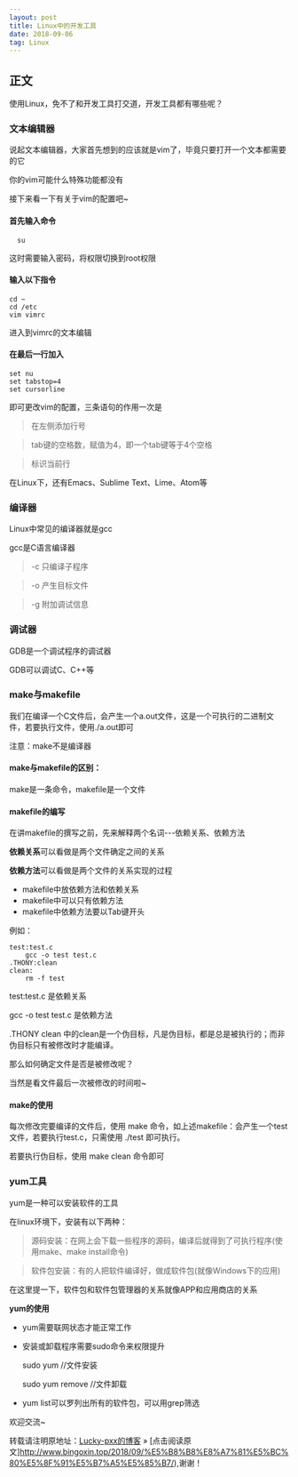 ```yaml
---
layout: post
title: Linux中的开发工具
date: 2018-09-06
tag: Linux
---  
```


## 正文

使用Linux，免不了和开发工具打交道，开发工具都有哪些呢？

### 文本编辑器 

说起文本编辑器，大家首先想到的应该就是vim了，毕竟只要打开一个文本都需要的它

你的vim可能什么特殊功能都没有

接下来看一下有关于vim的配置吧~

#### 首先输入命令

	  su  

这时需要输入密码，将权限切换到root权限

#### 输入以下指令


    cd ~
    cd /etc
    vim vimrc

进入到vimrc的文本编辑

#### 在最后一行加入

	set nu
	set tabstop=4
	set cursorline

即可更改vim的配置，三条语句的作用一次是

>在左侧添加行号

>tab键的空格数，赋值为4，即一个tab键等于4个空格

>标识当前行

在Linux下，还有Emacs、Sublime Text、Lime、Atom等

### 编译器

Linux中常见的编译器就是gcc

gcc是C语言编译器

>-c 只编译子程序

>-o 产生目标文件

>-g 附加调试信息

### 调试器

GDB是一个调试程序的调试器

GDB可以调试C、C++等

### make与makefile

我们在编译一个C文件后，会产生一个a.out文件，这是一个可执行的二进制文件，若要执行文件，使用./a.out即可

注意：make不是编译器

#### make与makefile的区别：

make是一条命令，makefile是一个文件

#### makefile的编写

在讲makefile的撰写之前，先来解释两个名词---依赖关系、依赖方法

**依赖关系**可以看做是两个文件确定之间的关系

**依赖方法**可以看做是两个文件的关系实现的过程

- makefile中放依赖方法和依赖关系
- makefile中可以只有依赖方法
- makefile中依赖方法要以Tab键开头

例如：

    test:test.c
    	gcc -o test test.c
    .THONY:clean 
    clean:
    	rm -f test

test:test.c  是依赖关系

gcc -o test test.c   是依赖方法

.THONY clean  中的clean是一个伪目标，凡是伪目标，都是总是被执行的；而非伪目标只有被修改时才能编译。

那么如何确定文件是否是被修改呢？

当然是看文件最后一次被修改的时间啦~

#### make的使用

每次修改完要编译的文件后，使用 make 命令，如上述makefile：会产生一个test文件，若要执行test.c，只需使用 ./test 即可执行。

若要执行伪目标，使用 make clean 命令即可

### yum工具

yum是一种可以安装软件的工具

在linux环境下，安装有以下两种：

>源码安装：在网上会下载一些程序的源码，编译后就得到了可执行程序(使用make、make install命令)

>软件包安装：有的人把软件编译好，做成软件包(就像Windows下的应用)

在这里提一下，软件包和软件包管理器的关系就像APP和应用商店的关系

**yum的使用**

- yum需要联网状态才能正常工作

- 安装或卸载程序需要sudo命令来权限提升

	sudo yum //文件安装

    sudo yum remove //文件卸载

- yum list可以罗列出所有的软件包，可以用grep筛选

欢迎交流~

转载请注明原地址：[Lucky-pxx的博客](http://www.bingoxin.top) » [点击阅读原文]http://www.bingoxin.top/2018/09/%E5%B8%B8%E8%A7%81%E5%BC%80%E5%8F%91%E5%B7%A5%E5%85%B7/),谢谢！
